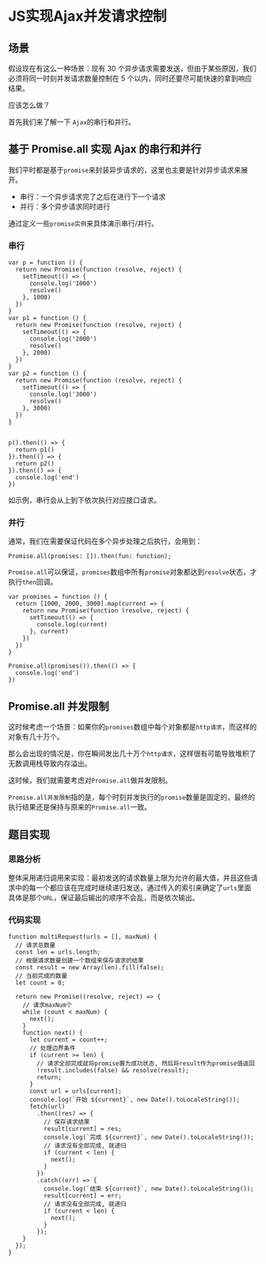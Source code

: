 # JS实现Ajax并发请求控制

## 场景

假设现在有这么一种场景：现有 30 个异步请求需要发送，但由于某些原因，我们必须将同一时刻并发请求数量控制在 5 个以内，同时还要尽可能快速的拿到响应结果。

应该怎么做？

首先我们来了解一下 `Ajax`的串行和并行。

## 基于 Promise.all 实现 Ajax 的串行和并行

我们平时都是基于`promise`来封装异步请求的，这里也主要是针对异步请求来展开。

- 串行：一个异步请求完了之后在进行下一个请求
- 并行：多个异步请求同时进行

通过定义一些`promise实例`来具体演示串行/并行。

### 串行

```
var p = function () {
  return new Promise(function (resolve, reject) {
    setTimeout(() => {
      console.log('1000')
      resolve()
    }, 1000)
  })
}
var p1 = function () {
  return new Promise(function (resolve, reject) {
    setTimeout(() => {
      console.log('2000')
      resolve()
    }, 2000)
  })
}
var p2 = function () {
  return new Promise(function (resolve, reject) {
    setTimeout(() => {
      console.log('3000')
      resolve()
    }, 3000)
  })
}


p().then(() => {
  return p1()
}).then(() => {
  return p2()
}).then(() => {
  console.log('end')
})
```

如示例，串行会从上到下依次执行对应接口请求。

### 并行

通常，我们在需要保证代码在多个异步处理之后执行，会用到：

```
Promise.all(promises: []).then(fun: function);
```

`Promise.all`可以保证，`promises`数组中所有`promise`对象都达到`resolve`状态，才执行`then`回调。

```
var promises = function () {
  return [1000, 2000, 3000].map(current => {
    return new Promise(function (resolve, reject) {
      setTimeout(() => {
        console.log(current)
      }, current)
    })
  })
}

Promise.all(promises()).then(() => {
  console.log('end')
})
```

## Promise.all 并发限制

这时候考虑一个场景：如果你的`promises`数组中每个对象都是`http请求`，而这样的对象有几十万个。

那么会出现的情况是，你在瞬间发出几十万个`http请求`，这样很有可能导致堆积了无数调用栈导致内存溢出。

这时候，我们就需要考虑对`Promise.all`做并发限制。

`Promise.all并发限制`指的是，每个时刻并发执行的`promise`数量是固定的，最终的执行结果还是保持与原来的`Promise.all`一致。

## 题目实现

### 思路分析

整体采用递归调用来实现：最初发送的请求数量上限为允许的最大值，并且这些请求中的每一个都应该在完成时继续递归发送，通过传入的索引来确定了`urls`里面具体是那个`URL`，保证最后输出的顺序不会乱，而是依次输出。

### 代码实现

```
function multiRequest(urls = [], maxNum) {
  // 请求总数量
  const len = urls.length;
  // 根据请求数量创建一个数组来保存请求的结果
  const result = new Array(len).fill(false);
  // 当前完成的数量
  let count = 0;

  return new Promise((resolve, reject) => {
    // 请求maxNum个
    while (count < maxNum) {
      next();
    }
    function next() {
      let current = count++;
      // 处理边界条件
      if (current >= len) {
        // 请求全部完成就将promise置为成功状态, 然后将result作为promise值返回
        !result.includes(false) && resolve(result);
        return;
      }
      const url = urls[current];
      console.log(`开始 ${current}`, new Date().toLocaleString());
      fetch(url)
        .then((res) => {
          // 保存请求结果
          result[current] = res;
          console.log(`完成 ${current}`, new Date().toLocaleString());
          // 请求没有全部完成, 就递归
          if (current < len) {
            next();
          }
        })
        .catch((err) => {
          console.log(`结束 ${current}`, new Date().toLocaleString());
          result[current] = err;
          // 请求没有全部完成, 就递归
          if (current < len) {
            next();
          }
        });
    }
  });
}
```